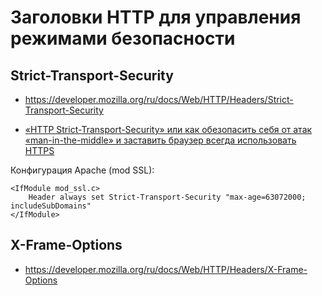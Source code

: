 # Заголовки HTTP для управления режимами безопасности

## Strict-Transport-Security

- <https://developer.mozilla.org/ru/docs/Web/HTTP/Headers/Strict-Transport-Security>

- [«HTTP Strict-Transport-Security» или как обезопасить себя от атак «man-in-the-middle» и заставить браузер всегда использовать HTTPS](https://habrahabr.ru/post/216751/)


Конфигурация Apache (mod SSL):

```
<IfModule mod_ssl.c>
	Header always set Strict-Transport-Security "max-age=63072000; includeSubDomains"
</IfModule>
```


## X-Frame-Options

- <https://developer.mozilla.org/ru/docs/Web/HTTP/Headers/X-Frame-Options>